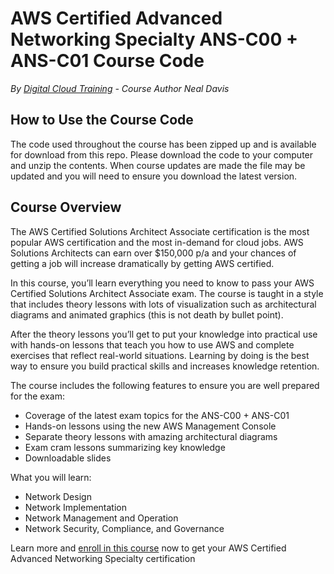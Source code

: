 # AWS Certified Advanced Networking Specialty ANS-C00 + ANS-C01 Course Code
*By [Digital Cloud Training](https://digitalcloud.training/) - Course Author Neal Davis*

## How to Use the Course Code

The code used throughout the course has been zipped up and is available for download from this repo. Please download the code to your computer and unzip the contents. When course updates are made the file may be updated and you will need to ensure you download the latest version.

## Course Overview

The AWS Certified Solutions Architect Associate certification is the most popular AWS certification and the most in-demand for cloud jobs. AWS Solutions Architects can earn over $150,000 p/a and your chances of getting a job will increase dramatically by getting AWS certified.

In this course, you’ll learn everything you need to know to pass your AWS Certified Solutions Architect Associate exam. The course is taught in a style that includes theory lessons with lots of visualization such as architectural diagrams and animated graphics (this is not death by bullet point).

After the theory lessons you’ll get to put your knowledge into practical use with hands-on lessons that teach you how to use AWS and complete exercises that reflect real-world situations. Learning by doing is the best way to ensure you build practical skills and increases knowledge retention.

The course includes the following features to ensure you are well prepared for the exam:
- Coverage of the latest exam topics for the ANS-C00 + ANS-C01
- Hands-on lessons using the new AWS Management Console
- Separate theory lessons with amazing architectural diagrams
- Exam cram lessons summarizing key knowledge
- Downloadable slides

What you will learn: 
- Network Design
- Network Implementation
- Network Management and Operation
- Network Security, Compliance, and Governance


Learn more and [enroll in this course](https://digitalcloud.training/aws-training-courses/) now to get your AWS Certified Advanced Networking Specialty certification